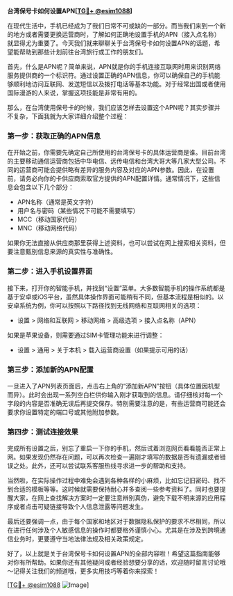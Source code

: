 **台湾保号卡如何设置APN[[TG💪+ @esim1088](https://t.me/s/esim1088)]**

在现代生活中，手机已经成为了我们日常不可或缺的一部分。而当我们来到一个新的地方或者需要更换运营商时，了解如何正确地设置手机的APN（接入点名称）就显得尤为重要了。今天我们就来聊聊关于台湾保号卡如何设置APN的话题，希望能帮助到那些计划前往台湾旅行或工作的朋友们。

首先，什么是APN呢？简单来说，APN就是你的手机连接互联网时用来识别网络服务提供商的一个标识符。通过设置正确的APN信息，你可以确保自己的手机能够顺利地访问互联网、发送短信以及拨打电话等基本功能。对于经常出国或者使用国际漫游的人来说，掌握这项技能是非常有用的。

那么，在台湾使用保号卡的时候，我们应该怎样去设置这个APN呢？其实步骤并不复杂，下面我就为大家详细介绍整个过程：

### 第一步：获取正确的APN信息

在开始之前，你需要先确定自己所使用的台湾保号卡的具体运营商是谁。目前台湾的主要移动通信运营商包括中华电信、远传电信和台湾大哥大等几家大型公司。不同的运营商可能会提供略有差异的服务内容及对应的APN参数。因此，在设置前，请务必向你的卡供应商索取官方提供的APN配置详情。通常情况下，这些信息会包含以下几个部分：
- APN名称（通常是英文字符）
- 用户名与密码（某些情况下可能不需要填写）
- MCC（移动国家代码）
- MNC（移动网络代码）

如果你无法直接从供应商那里获得上述资料，也可以尝试在网上搜索相关资料，但要注意甄别信息来源的真实性与准确性。

### 第二步：进入手机设置界面

接下来，打开你的智能手机，并找到“设置”菜单。大多数智能手机的操作系统都是基于安卓或iOS平台，虽然具体操作界面可能稍有不同，但基本流程是相似的。以安卓系统为例，你可以按照以下路径找到无线网络和互联网相关的选项：
- 设置 > 网络和互联网 > 移动网络 > 高级选项 > 接入点名称（APN）

如果是苹果设备，则需要通过SIM卡管理功能来进行调整：
- 设置 > 通用 > 关于本机 > 载入运营商设置（如果提示可用的话）

### 第三步：添加新的APN配置

一旦进入了APN列表页面后，点击右上角的“添加新APN”按钮（具体位置因机型而异）。此时会出现一系列空白栏供你输入刚才获取到的信息。请仔细核对每一个字段的内容是否准确无误后再提交保存。特别需要注意的是，有些运营商可能还会要求你设置特定的端口号或其他附加参数。

### 第四步：测试连接效果

完成所有设置之后，别忘了重启一下你的手机，然后试着浏览网页看看能否正常上网。如果发现仍然存在问题，可以再次检查一遍刚才填写的数据是否有遗漏或者错误之处。此外，还可以尝试联系客服热线寻求进一步的帮助和支持。

当然啦，在实际操作过程中难免会遇到各种各样的小麻烦，比如忘记旧密码、找不到合适的模板等等。这时候就需要保持耐心并多查阅一些参考资料了。同时也要提醒大家，在网上查找解决方案时一定要注意辨别真伪，避免下载不明来源的应用程序或者点击可疑链接导致个人信息泄露等问题发生。

最后还要强调一点，由于每个国家和地区对于数据隐私保护的要求不尽相同，所以在进行任何涉及个人敏感信息的操作时都要格外谨慎小心。尤其是在涉及到跨境通信业务时，更要遵守当地法律法规及相关政策规定。

好了，以上就是关于台湾保号卡如何设置APN的全部内容啦！希望这篇指南能够对你有所帮助。如果你还有其他疑问或者经验想要分享的话，欢迎随时留言讨论哦～记得关注我们的频道哦，更多实用技巧等着你来探索！

[[TG💪+ @esim1088](https://t.me/s/esim1088) ![Image](https://i.postimg.cc/4NQfJmqS/Snipaste-2025-05-13-00-14-12.png)]